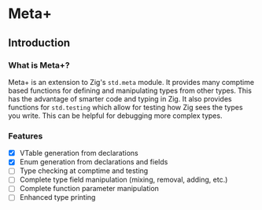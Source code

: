 # Meta+

## Introduction

### What is Meta+?

Meta+ is an extension to Zig's `std.meta` module. It provides many comptime based functions
for defining and manipulating types from other types. This has the advantage of smarter code
and typing in Zig. It also provides functions for `std.testing` which allow for testing how
Zig sees the types you write. This can be helpful for debugging more complex types.

### Features

- [x] VTable generation from declarations
- [x] Enum generation from declarations and fields
- [ ] Type checking at comptime and testing
- [ ] Complete type field manipulation (mixing, removal, adding, etc.)
- [ ] Complete function parameter manipulation
- [ ] Enhanced type printing
